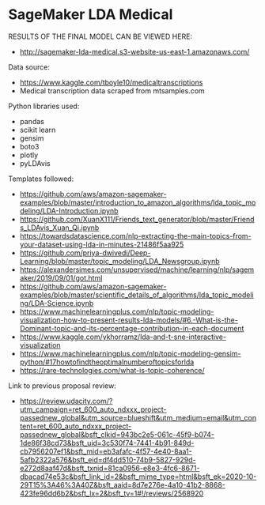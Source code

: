 # SageMaker LDA Medical

RESULTS OF THE FINAL MODEL CAN BE VIEWED HERE:
* http://sagemaker-lda-medical.s3-website-us-east-1.amazonaws.com/

Data source:
* https://www.kaggle.com/tboyle10/medicaltranscriptions
* Medical transcription data scraped from mtsamples.com

Python libraries used:
* pandas
* scikit learn
* gensim
* boto3
* plotly
* pyLDAvis


Templates followed:
* https://github.com/aws/amazon-sagemaker-examples/blob/master/introduction_to_amazon_algorithms/lda_topic_modeling/LDA-Introduction.ipynb
* https://github.com/XuanX111/Friends_text_generator/blob/master/Friends_LDAvis_Xuan_Qi.ipynb
* https://towardsdatascience.com/nlp-extracting-the-main-topics-from-your-dataset-using-lda-in-minutes-21486f5aa925
* https://github.com/priya-dwivedi/Deep-Learning/blob/master/topic_modeling/LDA_Newsgroup.ipynb
* https://alexandersimes.com/unsupervised/machine/learning/nlp/sagemaker/2019/09/01/got.html
* https://github.com/aws/amazon-sagemaker-examples/blob/master/scientific_details_of_algorithms/lda_topic_modeling/LDA-Science.ipynb
* https://www.machinelearningplus.com/nlp/topic-modeling-visualization-how-to-present-results-lda-models/#6.-What-is-the-Dominant-topic-and-its-percentage-contribution-in-each-document
* https://www.kaggle.com/ykhorramz/lda-and-t-sne-interactive-visualization
* https://www.machinelearningplus.com/nlp/topic-modeling-gensim-python/#17howtofindtheoptimalnumberoftopicsforlda
* https://rare-technologies.com/what-is-topic-coherence/


Link to previous proposal review:
* https://review.udacity.com/?utm_campaign=ret_600_auto_ndxxx_project-passednew_global&utm_source=blueshift&utm_medium=email&utm_content=ret_600_auto_ndxxx_project-passednew_global&bsft_clkid=943bc2e5-061c-45f9-b074-1de86f38cd73&bsft_uid=3c530f74-7441-4b91-849d-cb7956207ef1&bsft_mid=eb3afafc-4f57-4e40-8aa1-5afb2322a576&bsft_eid=df4dd510-74b9-5827-929d-e272d8aaf47d&bsft_txnid=81ca0956-e8e3-4fc6-8671-dbacad74e53c&bsft_link_id=2&bsft_mime_type=html&bsft_ek=2020-10-29T15%3A46%3A40Z&bsft_aaid=8d7e276e-4a10-41b2-8868-423fe96dd6b2&bsft_lx=2&bsft_tv=1#!/reviews/2568920

